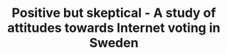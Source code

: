 ---
title: "Positive but skeptical - A study of attitudes towards Internet voting in Sweden"
collection: publications
permalink: /publications/2014-12-Positive-but-skeptical-A-study-of-attitudes-towards-Internet-voting-in-Sweden
venue: 'Proceedings of the International Conference for E-Democracy and Open Government (CeDEM Asia 2014)'
pages: '191--205'
publisher: 'M{\"u}nster: Edition Donau-Universit{\"a}t Krems'
year: '2014'
paperurl: 'http://www.diva-portal.org/smash/get/diva2:811347/FULLTEXT01.pdf'
citation: ' Montathar Faraon,  Georg Stenberg,  <b>Jurlind Budurushi</b>,  Mauri Kaipainen</br> Proceedings of the International Conference for E-Democracy and Open Government (CeDEM Asia 2014)</br>'
---